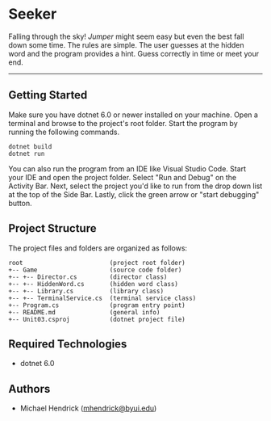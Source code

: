 # Seeker
Falling through the sky! <i>Jumper</i> might seem easy but 
even the best fall down some time. The rules are simple. The 
user guesses at the hidden word and the program provides a hint.
Guess correctly in time or meet your end.

---
## Getting Started
Make sure you have dotnet 6.0 or newer installed on your machine. Open 
a terminal and browse to the project's root folder. Start the program 
by running the following commands.
```
dotnet build
dotnet run 
```
You can also run the program from an IDE like Visual Studio Code. 
Start your IDE and open the project folder. Select "Run and Debug" on 
the Activity Bar. Next, select the project you'd like to run from the 
drop down list at the top of the Side Bar. Lastly, click the green 
arrow or "start debugging" button.

## Project Structure
The project files and folders are organized as follows:
```
root                        (project root folder)
+-- Game                    (source code folder)
+-- +-- Director.cs         (director class)
+-- +-- HiddenWord.cs       (hidden word class)
+-- +-- Library.cs          (library class)
+-- +-- TerminalService.cs  (terminal service class)
+-- Program.cs              (program entry point)    
+-- README.md               (general info)
+-- Unit03.csproj           (dotnet project file)
```

## Required Technologies
* dotnet 6.0

## Authors
* Michael Hendrick (mhendrick@byui.edu)
